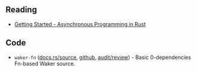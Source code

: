 ## Reading

* [Getting Started - Asynchronous Programming in Rust](https://rust-lang.github.io/async-book/)

## Code

* `waker-fn` ([docs.rs/source](https://docs.rs/crate/waker-fn/1.1.0/source/src/lib.rs), [github](https://github.com/smol-rs/waker-fn), [audit/review](https://github.com/MaulingMonkey/rust-reviews/blob/master/reviews/waker-fn.md)) - Basic 0-dependencies Fn-based Waker source.
